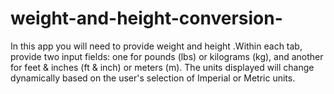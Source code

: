 # weight-and-height-conversion-
In this app you will need to provide weight and height .Within each tab, provide two input fields: one for pounds (lbs) or kilograms (kg), and another for feet &amp; inches (ft &amp; inch) or meters (m). The units displayed will change dynamically based on the user's selection of Imperial or Metric units. 
